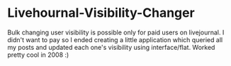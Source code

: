 Livehournal-Visibility-Changer
==============================

Bulk changing user visibility is possible only for paid users on livejournal. I didn't want to pay so I ended creating a little application which queried all my posts and updated each one's visibility using interface/flat. Worked pretty cool in 2008 :)